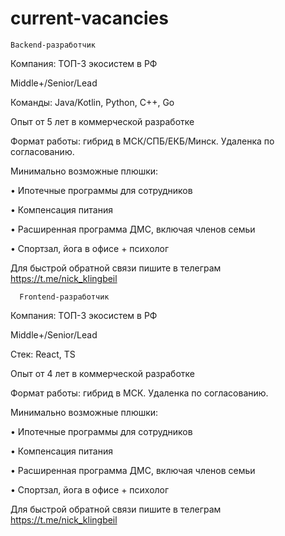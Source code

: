 # current-vacancies

    Backend-разработчик

Компания: ТОП-3 экосистем в РФ

Middle+/Senior/Lead

Команды: Java/Kotlin, Python, C++, Go

Опыт от 5 лет в коммерческой разработке

Формат работы: гибрид в МСК/СПБ/ЕКБ/Минск. Удаленка по согласованию.

Минимально возможные плюшки:

• Ипотечные программы для сотрудников

• Компенсация питания

• Расширенная программа ДМС, включая членов семьи

• Спортзал, йога в офисе + психолог

Для быстрой обратной связи пишите в телеграм https://t.me/nick_klingbeil



      Frontend-разработчик

Компания: ТОП-3 экосистем в РФ

Middle+/Senior/Lead

Стек: React, TS

Опыт от 4 лет в коммерческой разработке

Формат работы: гибрид в МСК. Удаленка по согласованию.

Минимально возможные плюшки:

• Ипотечные программы для сотрудников

• Компенсация питания

• Расширенная программа ДМС, включая членов семьи

• Спортзал, йога в офисе + психолог

Для быстрой обратной связи пишите в телеграм https://t.me/nick_klingbeil

